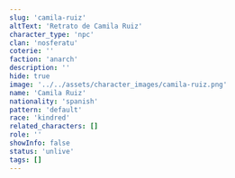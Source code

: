 ```yaml
---
slug: 'camila-ruiz'
altText: 'Retrato de Camila Ruiz'
character_type: 'npc'
clan: 'nosferatu'
coterie: ''
faction: 'anarch'
description: ''
hide: true
image: '../../assets/character_images/camila-ruiz.png'
name: 'Camila Ruiz'
nationality: 'spanish'
pattern: 'default'
race: 'kindred'
related_characters: []
role: ''
showInfo: false
status: 'unlive'
tags: []
---
```

